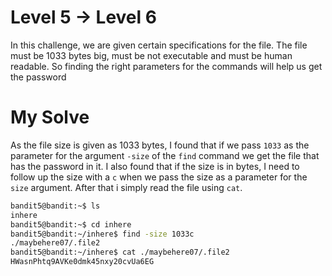 # Level 5 -> Level 6
In this challenge, we are given certain specifications for the file. The file must be 1033 bytes big, must be not executable and must be human readable. So finding the right parameters for the commands will help us get the password
# My Solve
As the file size is given as 1033 bytes, I found that if we pass `1033` as the parameter for the argument `-size` of the `find` command we get the file that has the password in it. I also found that if the size is in bytes, I need to follow up the size with a `c` when we pass the size as a parameter for the `size` argument.
After that i simply read the file using `cat`.
```bash
bandit5@bandit:~$ ls
inhere
bandit5@bandit:~$ cd inhere
bandit5@bandit:~/inhere$ find -size 1033c
./maybehere07/.file2
bandit5@bandit:~/inhere$ cat ./maybehere07/.file2
HWasnPhtq9AVKe0dmk45nxy20cvUa6EG
